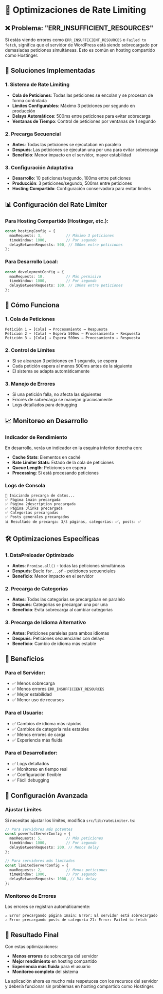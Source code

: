 # 🚀 Optimizaciones de Rate Limiting

## ❌ Problema: "ERR_INSUFFICIENT_RESOURCES"

Si estás viendo errores como `ERR_INSUFFICIENT_RESOURCES` o `Failed to fetch`, significa que el servidor de WordPress está siendo sobrecargado por demasiadas peticiones simultáneas. Esto es común en hosting compartido como Hostinger.

## 🔧 Soluciones Implementadas

### 1. **Sistema de Rate Limiting**
- **Cola de Peticiones**: Todas las peticiones se encolan y se procesan de forma controlada
- **Límites Configurables**: Máximo 3 peticiones por segundo en producción
- **Delays Automáticos**: 500ms entre peticiones para evitar sobrecarga
- **Ventanas de Tiempo**: Control de peticiones por ventanas de 1 segundo

### 2. **Precarga Secuencial**
- **Antes**: Todas las peticiones se ejecutaban en paralelo
- **Después**: Las peticiones se ejecutan una por una para evitar sobrecarga
- **Beneficio**: Menor impacto en el servidor, mayor estabilidad

### 3. **Configuración Adaptativa**
- **Desarrollo**: 10 peticiones/segundo, 100ms entre peticiones
- **Producción**: 3 peticiones/segundo, 500ms entre peticiones
- **Hosting Compartido**: Configuración conservadora para evitar límites

## 📊 Configuración del Rate Limiter

### Para Hosting Compartido (Hostinger, etc.):
```typescript
const hostingConfig = {
  maxRequests: 3,           // Máximo 3 peticiones
  timeWindow: 1000,         // Por segundo
  delayBetweenRequests: 500, // 500ms entre peticiones
};
```

### Para Desarrollo Local:
```typescript
const developmentConfig = {
  maxRequests: 10,          // Más permisivo
  timeWindow: 1000,         // Por segundo
  delayBetweenRequests: 100, // 100ms entre peticiones
};
```

## 🔄 Cómo Funciona

### 1. **Cola de Peticiones**
```
Petición 1 → [Cola] → Procesamiento → Respuesta
Petición 2 → [Cola] → Espera 500ms → Procesamiento → Respuesta
Petición 3 → [Cola] → Espera 500ms → Procesamiento → Respuesta
```

### 2. **Control de Límites**
- Si se alcanzan 3 peticiones en 1 segundo, se espera
- Cada petición espera al menos 500ms antes de la siguiente
- El sistema se adapta automáticamente

### 3. **Manejo de Errores**
- Si una petición falla, no afecta las siguientes
- Errores de sobrecarga se manejan graciosamente
- Logs detallados para debugging

## 📈 Monitoreo en Desarrollo

### Indicador de Rendimiento
En desarrollo, verás un indicador en la esquina inferior derecha con:
- **Cache Stats**: Elementos en caché
- **Rate Limiter Stats**: Estado de la cola de peticiones
- **Queue Length**: Peticiones en espera
- **Processing**: Si está procesando peticiones

### Logs de Consola
```
🚀 Iniciando precarga de datos...
✅ Página 1main precargada
✅ Página 2description precargada
✅ Página 3links precargada
✅ Categorías precargadas
✅ Posts generales precargados
📊 Resultado de precarga: 3/3 páginas, categorías: ✅, posts: ✅
```

## 🛠️ Optimizaciones Específicas

### 1. **DataPreloader Optimizado**
- **Antes**: `Promise.all()` - todas las peticiones simultáneas
- **Después**: Bucle `for...of` - peticiones secuenciales
- **Beneficio**: Menor impacto en el servidor

### 2. **Precarga de Categorías**
- **Antes**: Todas las categorías se precargaban en paralelo
- **Después**: Categorías se precargan una por una
- **Beneficio**: Evita sobrecarga al cambiar categorías

### 3. **Precarga de Idioma Alternativo**
- **Antes**: Peticiones paralelas para ambos idiomas
- **Después**: Peticiones secuenciales con delays
- **Beneficio**: Cambio de idioma más estable

## 🎯 Beneficios

### Para el Servidor:
- ✅ Menos sobrecarga
- ✅ Menos errores `ERR_INSUFFICIENT_RESOURCES`
- ✅ Mejor estabilidad
- ✅ Menor uso de recursos

### Para el Usuario:
- ✅ Cambios de idioma más rápidos
- ✅ Cambios de categoría más estables
- ✅ Menos errores de carga
- ✅ Experiencia más fluida

### Para el Desarrollador:
- ✅ Logs detallados
- ✅ Monitoreo en tiempo real
- ✅ Configuración flexible
- ✅ Fácil debugging

## 🔧 Configuración Avanzada

### Ajustar Límites
Si necesitas ajustar los límites, modifica `src/lib/rateLimiter.ts`:

```typescript
// Para servidores más potentes
const powerfulServerConfig = {
  maxRequests: 5,           // Más peticiones
  timeWindow: 1000,         // Por segundo
  delayBetweenRequests: 200, // Menos delay
};

// Para servidores más limitados
const limitedServerConfig = {
  maxRequests: 2,           // Menos peticiones
  timeWindow: 1000,         // Por segundo
  delayBetweenRequests: 1000, // Más delay
};
```

### Monitoreo de Errores
Los errores se registran automáticamente:
```
⚠️ Error precargando página 1main: Error: El servidor está sobrecargado
⚠️ Error precargando posts de categoría 21: Error: Failed to fetch
```

## 🚀 Resultado Final

Con estas optimizaciones:
- **Menos errores** de sobrecarga del servidor
- **Mejor rendimiento** en hosting compartido
- **Experiencia más fluida** para el usuario
- **Monitoreo completo** del sistema

La aplicación ahora es mucho más respetuosa con los recursos del servidor y debería funcionar sin problemas en hosting compartido como Hostinger. 